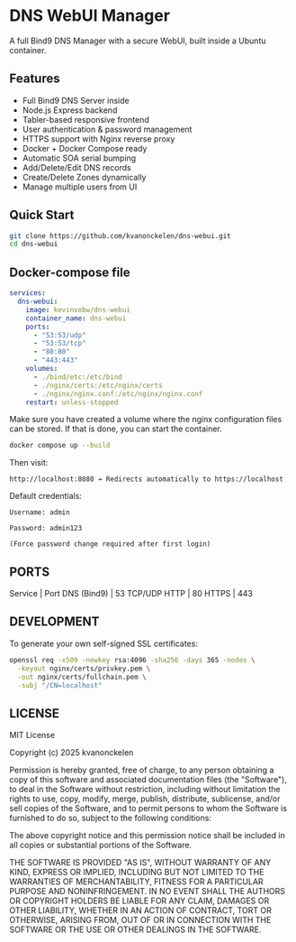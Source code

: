 # DNS WebUI Manager

A full Bind9 DNS Manager with a secure WebUI, built inside a Ubuntu container.

## Features

- Full Bind9 DNS Server inside
- Node.js Express backend
- Tabler-based responsive frontend
- User authentication & password management
- HTTPS support with Nginx reverse proxy
- Docker + Docker Compose ready
- Automatic SOA serial bumping
- Add/Delete/Edit DNS records
- Create/Delete Zones dynamically
- Manage multiple users from UI

## Quick Start

```bash
git clone https://github.com/kvanonckelen/dns-webui.git
cd dns-webui
```

## Docker-compose file

```yml
services:
  dns-webui:
    image: kevinvobw/dns-webui
    container_name: dns-webui
    ports:
      - "53:53/udp"
      - "53:53/tcp"
      - "80:80"
      - "443:443"
    volumes:
      - ./bind/etc:/etc/bind
      - ./nginx/certs:/etc/nginx/certs
      - ./nginx/nginx.conf:/etc/nginx/nginx.conf
    restart: unless-stopped
```

Make sure you have created a volume where the nginx configuration files can be stored. 
If that is done, you can start the container.

```bash
docker compose up --build
```

Then visit:

    http://localhost:8080 ➔ Redirects automatically to https://localhost

Default credentials:

    Username: admin

    Password: admin123

    (Force password change required after first login)



## PORTS

Service | Port
DNS (Bind9) | 53 TCP/UDP
HTTP | 80
HTTPS | 443

## DEVELOPMENT

To generate your own self-signed SSL certificates:

```bash
openssl req -x509 -newkey rsa:4096 -sha256 -days 365 -nodes \
  -keyout nginx/certs/privkey.pem \
  -out nginx/certs/fullchain.pem \
  -subj "/CN=localhost"
```

## LICENSE

MIT License

Copyright (c) 2025 kvanonckelen

Permission is hereby granted, free of charge, to any person obtaining a copy
of this software and associated documentation files (the "Software"), to deal
in the Software without restriction, including without limitation the rights
to use, copy, modify, merge, publish, distribute, sublicense, and/or sell
copies of the Software, and to permit persons to whom the Software is
furnished to do so, subject to the following conditions:

The above copyright notice and this permission notice shall be included in all
copies or substantial portions of the Software.

THE SOFTWARE IS PROVIDED "AS IS", WITHOUT WARRANTY OF ANY KIND, EXPRESS OR
IMPLIED, INCLUDING BUT NOT LIMITED TO THE WARRANTIES OF MERCHANTABILITY,
FITNESS FOR A PARTICULAR PURPOSE AND NONINFRINGEMENT. IN NO EVENT SHALL THE
AUTHORS OR COPYRIGHT HOLDERS BE LIABLE FOR ANY CLAIM, DAMAGES OR OTHER
LIABILITY, WHETHER IN AN ACTION OF CONTRACT, TORT OR OTHERWISE, ARISING FROM,
OUT OF OR IN CONNECTION WITH THE SOFTWARE OR THE USE OR OTHER DEALINGS IN THE
SOFTWARE.



